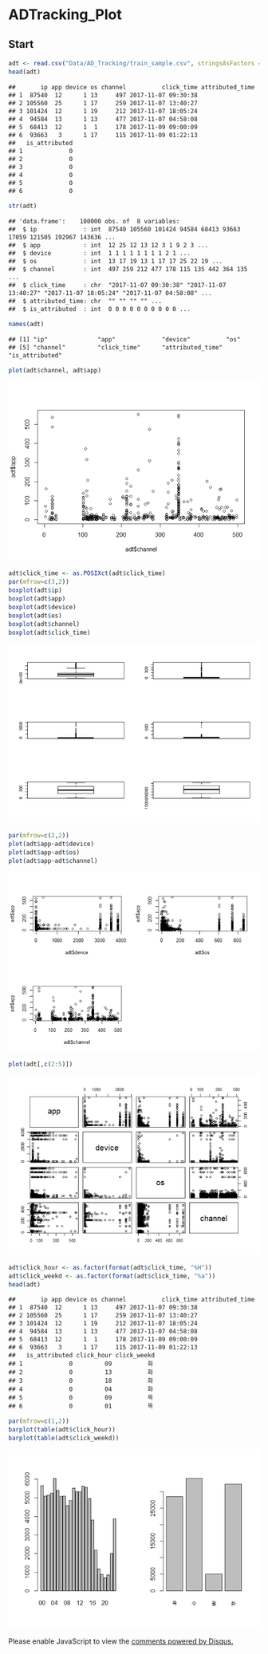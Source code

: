 ADTracking\_Plot
================

Start
-----

``` r
adt <- read.csv("Data/AD_Tracking/train_sample.csv", stringsAsFactors = F)
head(adt)
```

    ##       ip app device os channel          click_time attributed_time
    ## 1  87540  12      1 13     497 2017-11-07 09:30:38                
    ## 2 105560  25      1 17     259 2017-11-07 13:40:27                
    ## 3 101424  12      1 19     212 2017-11-07 18:05:24                
    ## 4  94584  13      1 13     477 2017-11-07 04:58:08                
    ## 5  68413  12      1  1     178 2017-11-09 09:00:09                
    ## 6  93663   3      1 17     115 2017-11-09 01:22:13                
    ##   is_attributed
    ## 1             0
    ## 2             0
    ## 3             0
    ## 4             0
    ## 5             0
    ## 6             0

``` r
str(adt)
```

    ## 'data.frame':    100000 obs. of  8 variables:
    ##  $ ip             : int  87540 105560 101424 94584 68413 93663 17059 121505 192967 143636 ...
    ##  $ app            : int  12 25 12 13 12 3 1 9 2 3 ...
    ##  $ device         : int  1 1 1 1 1 1 1 1 2 1 ...
    ##  $ os             : int  13 17 19 13 1 17 17 25 22 19 ...
    ##  $ channel        : int  497 259 212 477 178 115 135 442 364 135 ...
    ##  $ click_time     : chr  "2017-11-07 09:30:38" "2017-11-07 13:40:27" "2017-11-07 18:05:24" "2017-11-07 04:58:08" ...
    ##  $ attributed_time: chr  "" "" "" "" ...
    ##  $ is_attributed  : int  0 0 0 0 0 0 0 0 0 0 ...

``` r
names(adt)
```

    ## [1] "ip"              "app"             "device"          "os"             
    ## [5] "channel"         "click_time"      "attributed_time" "is_attributed"

``` r
plot(adt$channel, adt$app)
```

![](adtracking_Plot_files/figure-markdown_github/unnamed-chunk-3-1.png)

``` r
adt$click_time <- as.POSIXct(adt$click_time)
par(mfrow=c(3,2))
boxplot(adt$ip)
boxplot(adt$app)
boxplot(adt$device)
boxplot(adt$os)
boxplot(adt$channel)
boxplot(adt$click_time)
```

![](adtracking_Plot_files/figure-markdown_github/unnamed-chunk-4-1.png)

``` r
par(mfrow=c(2,2))
plot(adt$app~adt$device)
plot(adt$app~adt$os)
plot(adt$app~adt$channel)
```

![](adtracking_Plot_files/figure-markdown_github/unnamed-chunk-5-1.png)

``` r
plot(adt[,c(2:5)])
```

![](adtracking_Plot_files/figure-markdown_github/unnamed-chunk-6-1.png)

``` r
adt$click_hour <- as.factor(format(adt$click_time, "%H"))
adt$click_weekd <- as.factor(format(adt$click_time, "%a"))
head(adt)
```

    ##       ip app device os channel          click_time attributed_time
    ## 1  87540  12      1 13     497 2017-11-07 09:30:38                
    ## 2 105560  25      1 17     259 2017-11-07 13:40:27                
    ## 3 101424  12      1 19     212 2017-11-07 18:05:24                
    ## 4  94584  13      1 13     477 2017-11-07 04:58:08                
    ## 5  68413  12      1  1     178 2017-11-09 09:00:09                
    ## 6  93663   3      1 17     115 2017-11-09 01:22:13                
    ##   is_attributed click_hour click_weekd
    ## 1             0         09          화
    ## 2             0         13          화
    ## 3             0         18          화
    ## 4             0         04          화
    ## 5             0         09          목
    ## 6             0         01          목

``` r
par(mfrow=c(1,2))
barplot(table(adt$click_hour))
barplot(table(adt$click_weekd))
```

![](adtracking_Plot_files/figure-markdown_github/unnamed-chunk-8-1.png)

<div id="disqus_thread"></div>
<script>

/**
*  RECOMMENDED CONFIGURATION VARIABLES: EDIT AND UNCOMMENT THE SECTION BELOW TO INSERT DYNAMIC VALUES FROM YOUR PLATFORM OR CMS.
*  LEARN WHY DEFINING THESE VARIABLES IS IMPORTANT: https://disqus.com/admin/universalcode/#configuration-variables*/
/*
var disqus_config = function () {
this.page.url = PAGE_URL;  // Replace PAGE_URL with your page's canonical URL variable
this.page.identifier = PAGE_IDENTIFIER; // Replace PAGE_IDENTIFIER with your page's unique identifier variable
};
*/
(function() { // DON'T EDIT BELOW THIS LINE
var d = document, s = d.createElement('script');
s.src = 'https://epicdad.disqus.com/embed.js';
s.setAttribute('data-timestamp', +new Date());
(d.head || d.body).appendChild(s);
})();
</script>
<noscript>Please enable JavaScript to view the <a href="https://disqus.com/?ref_noscript">comments powered by Disqus.</a></noscript>
